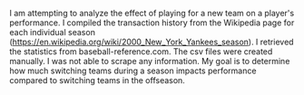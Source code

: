 I am attempting to analyze the effect of playing for a new team on a player's performance. I compiled the transaction history from the Wikipedia page for each individual season (https://en.wikipedia.org/wiki/2000_New_York_Yankees_season). I retrieved the statistics from baseball-reference.com. The csv files were created manually. I was not able to scrape any information. My goal is to determine how much switching teams during a season impacts performance compared to switching teams in the offseason. 
